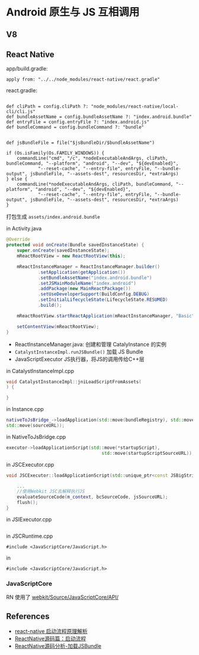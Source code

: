 # Android 原生与 JS 互相调用

## V8

## React Native

app/build.gradle:

```
apply from: "../../node_modules/react-native/react.gradle"
```

react.gradle:

```

def cliPath = config.cliPath ?: "node_modules/react-native/local-cli/cli.js"
def bundleAssetName = config.bundleAssetName ?: "index.android.bundle"
def entryFile = config.entryFile ?: "index.android.js"
def bundleCommand = config.bundleCommand ?: "bundle"


def jsBundleFile = file("$jsBundleDir/$bundleAssetName")

if (Os.isFamily(Os.FAMILY_WINDOWS)) {
    commandLine("cmd", "/c", *nodeExecutableAndArgs, cliPath, bundleCommand, "--platform", "android", "--dev", "${devEnabled}",
            "--reset-cache", "--entry-file", entryFile, "--bundle-output", jsBundleFile, "--assets-dest", resourcesDir, *extraArgs)
} else {
    commandLine(*nodeExecutableAndArgs, cliPath, bundleCommand, "--platform", "android", "--dev", "${devEnabled}",
            "--reset-cache", "--entry-file", entryFile, "--bundle-output", jsBundleFile, "--assets-dest", resourcesDir, *extraArgs)
}
```

打包生成 `assets/index.android.bundle`

in Activity.java

```java
@Override
protected void onCreate(Bundle savedInstanceState) {
    super.onCreate(savedInstanceState);
    mReactRootView = new ReactRootView(this);

    mReactInstanceManager = ReactInstanceManager.builder()
            .setApplication(getApplication())
            .setBundleAssetName("index.android.bundle")
            .setJSMainModuleName("index.android")
            .addPackage(new MainReactPackage())
            .setUseDeveloperSupport(BuildConfig.DEBUG)
            .setInitialLifecycleState(LifecycleState.RESUMED)
            .build();

    mReactRootView.startReactApplication(mReactInstanceManager, "Basic", null);

    setContentView(mReactRootView);
}
```

* ReactInstanceManager.java: 创建和管理 CatalyInstance 的实例
* `CatalystInstanceImpl.runJSBundle()` 加载 JS Bundle
* JavaScriptExecutor 	JS执行器，将JS的调用传给C++层

in CatalystInstanceImpl.cpp

```cpp
void CatalystInstanceImpl::jniLoadScriptFromAssets(
) {

}
```

in Instance.cpp

```cpp
nativeToJsBridge_->loadApplication(std::move(bundleRegistry), std::move(string),
std::move(sourceURL));
```

in NativeToJsBridge.cpp

```cpp
executor->loadApplicationScript(std::move(*startupScript),
                                    std::move(startupScriptSourceURL));
```

in JSCExecutor.cpp

```cpp
void JSCExecutor::loadApplicationScript(std::unique_ptr<const JSBigString> script, std::string sourceURL) {

	...
	//使用Webkit JSC去解释执行JS
	evaluateSourceCode(m_context, bcSourceCode, jsSourceURL);
	flush();
}
```

in JSIExecutor.cpp

```

```

in JSCRuntime.cpp

```
#include <JavaScriptCore/JavaScript.h>
```

in
```
#include <JavaScriptCore/JavaScript.h>
```

### JavaScriptCore

RN 使用了 [webkit/Source/JavaScriptCore/API/](https://github.com/WebKit/webkit/tree/master/Source/JavaScriptCore/API)

## References

* [react-native 启动流程原理解析](https://juejin.im/post/5a60036f5188257333661701)
* [ReactNative源码篇：启动流程](https://www.jianshu.com/p/58bb960541e2)
* [ReactNative源码分析-加载JSBundle](https://fsilence.github.io/2018/01/09/react-native-load-jsbundle/)
